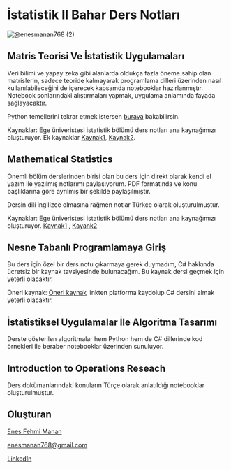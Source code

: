 # İstatistik II Bahar Ders Notları
![@enesmanan768 (2)](https://user-images.githubusercontent.com/88631980/225614979-12075999-839b-42dc-8898-8583d269cf82.jpg)

## Matris Teorisi Ve İstatistik Uygulamaları
Veri bilimi ve yapay zeka gibi alanlarda oldukça fazla öneme sahip olan matrislerin, sadece teoride kalmayarak programlama dilleri üzerinden nasıl kullanılabileceğini de içerecek kapsamda notebooklar hazırlanmıştır. Notebook sonlarındaki alıştırmaları yapmak, uygulama anlamında fayada sağlayacaktır.

Python temellerini tekrar etmek istersen [buraya](https://github.com/enesmanan/python_documentation) bakabilirsin.

Kaynaklar: Ege üniveristesi istatistik bölümü ders notları ana kaynağımızı oluşturuyor. Ek kaynaklar [Kaynak1](http://www.baskent.edu.tr/~tkaracay/etudio/ders/math/calculus/Math/210matrix.pdf), [Kaynak2](https://www.youtube.com/watch?v=DJ7DoGoU9E0&list=PLcNWqzWzYG2vUwIrhpYTwqm0qboR5yQRA&index=1).

## Mathematical Statistics
Önemli bölüm derslerinden birisi olan bu ders için direkt olarak kendi el yazım ile yazılmış notlarımı paylaşıyorum. PDF formatında ve konu başlıklarına göre ayrılmış bir şekilde paylaşılmıştır.

Dersin dili ingilizce olmasına rağmen notlar Türkçe olarak oluşturulmuştur.

Kaynaklar: Ege üniveristesi istatistik bölümü ders notları ana kaynağımızı oluşturuyor. [Kaynak1](https://www.stat.uchicago.edu/~stigler/Stat244/ch3withfigs.pdf) , [Kayank2](https://www.youtube.com/watch?v=WMjhPZFhjCs&list=PLcNWqzWzYG2vYhWpEuBQzZ8J4l65FEZyQ&index=1)

## Nesne Tabanlı Programlamaya Giriş
Bu ders için özel bir ders notu çıkarmaya gerek duymadım, C# hakkında ücretsiz bir kaynak tavsiyesinde bulunacağım. Bu kaynak dersi geçmek için yeterli olacaktır.

Öneri kaynak: [Öneri kaynak](https://app.patika.dev/referral/enesmanan) linkten platforma kaydolup C# dersini almak yeterli olacaktır.

## İstatistiksel Uygulamalar İle Algoritma Tasarımı
Derste gösterilen algoritmalar hem Python hem de C# dillerinde kod örnekleri ile beraber notebooklar üzerinden sunuluyor.

## Introduction to Operations Reseach
Ders dokümanlarındaki konuların Türçe olarak anlatıldığı notebooklar oluşturulmuştur.

## Oluşturan
[Enes Fehmi Manan](https://github.com/enesmanan)

[enesmanan768@gmail.com](mailto:enesmanan768@gmail.com) 

[LinkedIn](https://linkedin.com/in/enesfehmimanan/)

